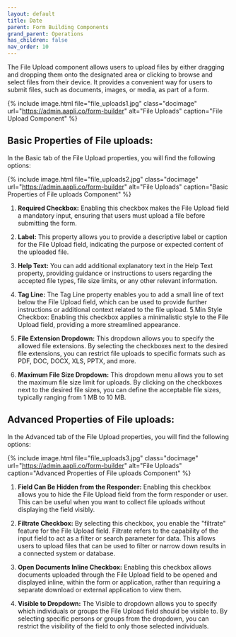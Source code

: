 ```yaml
---
layout: default
title: Date 
parent: Form Building Components
grand_parent: Operations
has_children: false
nav_order: 10
---
```


The File Upload component allows users to upload files by either dragging and dropping them onto the designated area or clicking to browse and select files from their device. It provides a convenient way for users to submit files, such as documents, images, or media, as part of a form.

{% include image.html file="file_uploads1.jpg" class="docimage" url="https://admin.aapli.co/form-builder" alt="File Uploads" caption="File Upload Component" %}

## Basic Properties of File uploads: 
In the Basic tab of the File Upload properties, you will find the following options:

{% include image.html file="file_uploads2.jpg" class="docimage" url="https://admin.aapli.co/form-builder" alt="File Uploads" caption="Basic Properties of File uploads Component" %}

1. **Required Checkbox:** Enabling this checkbox makes the File Upload field a mandatory input, ensuring that users must upload a file before submitting the form.

2. **Label:** This property allows you to provide a descriptive label or caption for the File Upload field, indicating the purpose or expected content of the uploaded file.

3. **Help Text:** You can add additional explanatory text in the Help Text property, providing guidance or instructions to users regarding the accepted file types, file size limits, or any other relevant information.

4. **Tag Line:** The Tag Line property enables you to add a small line of text below the File Upload field, which can be used to provide further instructions or additional context related to the file upload.
5.Min Style Checkbox: Enabling this checkbox applies a minimalistic style to the File Upload field, providing a more streamlined appearance.

6. **File Extension Dropdown:** This dropdown allows you to specify the allowed file extensions. By selecting the checkboxes next to the desired file extensions, you can restrict file uploads to specific formats such as PDF, DOC, DOCX, XLS, PPTX, and more.

7. **Maximum File Size Dropdown:** This dropdown menu allows you to set the maximum file size limit for uploads. By clicking on the checkboxes next to the desired file sizes, you can define the acceptable file sizes, typically ranging from 1 MB to 10 MB.

## Advanced Properties of File uploads: 
In the Advanced tab of the File Upload properties, you will find the following options:

{% include image.html file="file_uploads3.jpg" class="docimage" url="https://admin.aapli.co/form-builder" alt="File Uploads" caption="Advanced Properties of File uploads Component" %}

1. **Field Can Be Hidden from the Responder:** Enabling this checkbox allows you to hide the File Upload field from the form responder or user. This can be useful when you want to collect file uploads without displaying the field visibly.

2. **Filtrate Checkbox:** By selecting this checkbox, you enable the "filtrate" feature for the File Upload field. Filtrate refers to the capability of the input field to act as a filter or search parameter for data. This allows users to upload files that can be used to filter or narrow down results in a connected system or database.

3. **Open Documents Inline Checkbox:** Enabling this checkbox allows documents uploaded through the File Upload field to be opened and displayed inline, within the form or application, rather than requiring a separate download or external application to view them.

4. **Visible to Dropdown:** The Visible to dropdown allows you to specify which individuals or groups the File Upload field should be visible to. By selecting specific persons or groups from the dropdown, you can restrict the visibility of the field to only those selected individuals.
